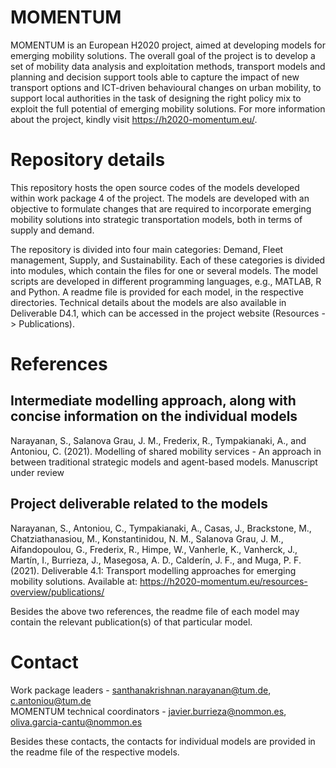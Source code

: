 # MOMENTUM

MOMENTUM is an European H2020 project, aimed at developing models for emerging mobility solutions. The overall goal of the project is to develop a set of mobility data analysis and exploitation methods, transport models and planning and decision support tools able to capture the impact of new transport options and ICT-driven behavioural changes on urban mobility, to support local authorities in the task of designing the right policy mix to exploit the full potential of emerging mobility solutions. For more information about the project, kindly visit https://h2020-momentum.eu/.

# Repository details

This repository hosts the open source codes of the models developed within work package 4 of the project. The models are developed with an objective to formulate changes that are required to incorporate emerging mobility solutions into strategic transportation models, both in terms of supply and demand. 

The repository is divided into four main categories: Demand, Fleet management, Supply, and Sustainability. Each of these categories is divided into modules, which contain the files for one or several models. The model scripts are developed in different programming languages, e.g., MATLAB, R and Python. A readme file is provided for each model, in the respective directories. Technical details about the models are also available in Deliverable D4.1, which can be accessed in the project website (Resources -> Publications).

# References
## Intermediate modelling approach, along with concise information on the individual models
Narayanan, S., Salanova Grau, J. M., Frederix, R., Tympakianaki, A., and Antoniou, C. (2021). Modelling of shared mobility services - An approach in between traditional strategic models and agent-based models. Manuscript under review

## Project deliverable related to the models
Narayanan, S., Antoniou, C., Tympakianaki, A., Casas, J., Brackstone, M., Chatziathanasiou, M., Konstantinidou, N. M., Salanova Grau, J. M., Aifandopoulou, G., Frederix, R., Himpe, W., Vanherle, K., Vanherck, J., Martín, I., Burrieza, J., Masegosa, A. D., Calderín, J. F., and Muga, P. F. (2021). Deliverable 4.1: Transport modelling approaches for emerging mobility solutions. Available at: https://h2020-momentum.eu/resources-overview/publications/

Besides the above two references, the readme file of each model may contain the relevant publication(s) of that particular model.

# Contact

Work package leaders - santhanakrishnan.narayanan@tum.de, c.antoniou@tum.de\
MOMENTUM technical coordinators - javier.burrieza@nommon.es, oliva.garcia-cantu@nommon.es

Besides these contacts, the contacts for individual models are provided in the readme file of the respective models.

